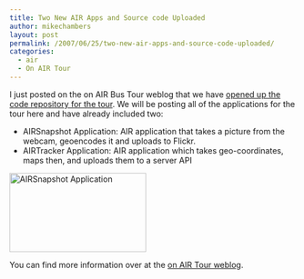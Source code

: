 ```yaml
---
title: Two New AIR Apps and Source code Uploaded
author: mikechambers
layout: post
permalink: /2007/06/25/two-new-air-apps-and-source-code-uploaded/
categories:
  - air
  - On AIR Tour
---
```



I just posted on the on AIR Bus Tour weblog that we have [opened up the code repository for the tour][1]. We will be posting all of the applications for the tour here and have already included two:

*   AIRSnapshot Application: AIR application that takes a picture from the webcam, geoencodes it and uploads to Flickr.
*   AIRTracker Application: AIR application which takes geo-coordinates, maps then, and uploads them to a server API

[<img src="http://farm2.static.flickr.com/1281/623802002_5cfab87c29_m.jpg" width="240" height="139" alt="AIRSnapshot Application" />][2]

You can find more information over at the [on AIR Tour weblog][1].

 [1]: http://onair.adobe.com/blogs/tour/2007/06/25/bus-tour-code-repository-is-open/
 [2]: http://www.flickr.com/photos/mikechambers/623802002/ "Photo Sharing"
